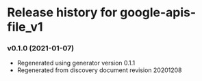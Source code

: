 # Release history for google-apis-file_v1

### v0.1.0 (2021-01-07)

* Regenerated using generator version 0.1.1
* Regenerated from discovery document revision 20201208

